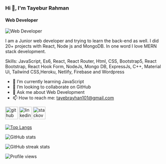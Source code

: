 ### Hi  👋, I'm Tayebur Rahman
#### Web Developer
![Web Developer](https://i.ibb.co/q01JN01/CLASS-OF-2025-3.png)

I am a  Junior web developer and trying to learn the back-end as well. I did  20+ projects with React, Node js and MongoDB. In one word I love MERN stack development.

Skills:   JavaScript, Es6, React, React Router, Html, CSS, Bootstrap5, React Bootstrap, React Hook Form, NodeJs, Mongo DB, ExpressJs, C++, Material Ui, Tailwind CSS,Heroku, Netlify, Firebase and Wordpress

- 🌱 I’m currently learning JavaScript 
- 👯 I’m looking to collaborate on GitHub 
- 💬 Ask me about Web Development 
- 📫 How to reach me: tayebrayhan101@gmail.com 


[<img src='https://cdn.jsdelivr.net/npm/simple-icons@3.0.1/icons/github.svg' alt='github' height='40'>](https://github.com/https://github.com/TayeburRahman)  [<img src='https://cdn.jsdelivr.net/npm/simple-icons@3.0.1/icons/linkedin.svg' alt='linkedin' height='40'>](https://www.linkedin.com/in/https://www.linkedin.com/in/md-tayebur-rahman-rayhan-95025b1b8//)  [<img src='https://cdn.jsdelivr.net/npm/simple-icons@3.0.1/icons/stackoverflow.svg' alt='stackoverflow' height='40'>](https://stackoverflow.com/users/https://stackoverflow.com/users/17533112/tayebrayhan)  

[![Top Langs](https://github-readme-stats.vercel.app/api/top-langs/?username=https://github.com/TayeburRahman)](https://github.com/anuraghazra/github-readme-stats)

![GitHub stats](https://github-readme-stats.vercel.app/api?username=https://github.com/TayeburRahman&show_icons=true)  

![GitHub streak stats](https://github-readme-streak-stats.herokuapp.com/?user=https://github.com/TayeburRahman)  

![Profile views](https://gpvc.arturio.dev/https://github.com/TayeburRahman)  
